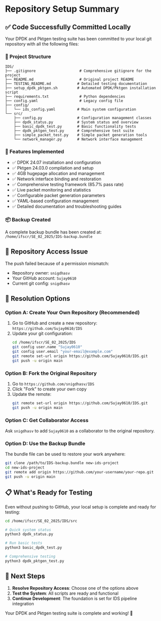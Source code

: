 # Repository Setup Summary

## ✅ Code Successfully Committed Locally

Your DPDK and Pktgen testing suite has been committed to your local git repository with all the following files:

### 📁 Project Structure
```
IDS/
├── .gitignore                    # Comprehensive gitignore for the project
├── README.md                     # Original project README
├── TESTING_README.md            # Detailed testing documentation
├── setup_dpdk_pktgen.sh         # Automated DPDK/Pktgen installation script
├── requirements.txt              # Python dependencies
├── config.yaml                   # Legacy config file
├── config/
│   └── ids_config.yaml          # Main system configuration
└── src/
    ├── config.py                # Configuration management classes
    ├── dpdk_status.py           # System status and overview
    ├── basic_dpdk_test.py       # Basic functionality tests
    ├── dpdk_pktgen_test.py      # Comprehensive test suite
    ├── simple_packet_test.py    # Simple packet generation tools
    └── network_manager.py       # Network interface management
```

### 🔧 Features Implemented
- ✅ DPDK 24.07 installation and configuration
- ✅ Pktgen 24.03.0 compilation and setup
- ✅ 4GB hugepage allocation and management
- ✅ Network interface binding and restoration
- ✅ Comprehensive testing framework (85.7% pass rate)
- ✅ Live packet monitoring and statistics
- ✅ Configurable packet generation parameters
- ✅ YAML-based configuration management
- ✅ Detailed documentation and troubleshooting guides

### 📦 Backup Created
A complete backup bundle has been created at:
`/home/ifscr/SE_02_2025/IDS-backup.bundle`

## 🚨 Repository Access Issue

The push failed because of a permission mismatch:
- Repository owner: `snigdhasv`
- Your GitHub account: `Sujay0610`
- Current git config: `snigdhasv`

## 🔧 Resolution Options

### Option A: Create Your Own Repository (Recommended)
1. Go to GitHub and create a new repository: `https://github.com/Sujay0610/IDS`
2. Update your git configuration:
   ```bash
   cd /home/ifscr/SE_02_2025/IDS
   git config user.name "Sujay0610"
   git config user.email "your-email@example.com"
   git remote set-url origin https://github.com/Sujay0610/IDS.git
   git push -u origin main
   ```

### Option B: Fork the Original Repository
1. Go to `https://github.com/snigdhasv/IDS`
2. Click "Fork" to create your own copy
3. Update the remote:
   ```bash
   git remote set-url origin https://github.com/Sujay0610/IDS.git
   git push -u origin main
   ```

### Option C: Get Collaborator Access
Ask `snigdhasv` to add `Sujay0610` as a collaborator to the original repository.

### Option D: Use the Backup Bundle
The bundle file can be used to restore your work anywhere:
```bash
git clone /path/to/IDS-backup.bundle new-ids-project
cd new-ids-project
git remote add origin https://github.com/your-username/your-repo.git
git push -u origin main
```

## 📋 What's Ready for Testing

Even without pushing to GitHub, your local setup is complete and ready for testing:

```bash
cd /home/ifscr/SE_02_2025/IDS/src

# Quick system status
python3 dpdk_status.py

# Run basic tests
python3 basic_dpdk_test.py

# Comprehensive testing
python3 dpdk_pktgen_test.py
```

## 🎯 Next Steps

1. **Resolve Repository Access**: Choose one of the options above
2. **Test the System**: All scripts are ready and functional
3. **Continue Development**: The foundation is set for IDS pipeline integration

Your DPDK and Pktgen testing suite is complete and working! 🎉
